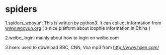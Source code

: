 spiders
=====================================

1.spiders_wooyun:
  This is written by python3. It can collect information from www.wooyun.org ( a nice platform about loophle information   in China )
  
2.weibo_login:
  mainly about how to login on weibo.com

3.hxen:
  used to download BBC, CNN, Voa mp3 from http://www.hxen.com/
